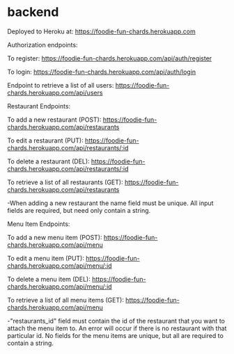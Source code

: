 # backend

Deployed to Heroku at:
https://foodie-fun-chards.herokuapp.com

Authorization endpoints:

To register: https://foodie-fun-chards.herokuapp.com/api/auth/register

To login: https://foodie-fun-chards.herokuapp.com/api/auth/login

Endpoint to retrieve a list of all users:
https://foodie-fun-chards.herokuapp.com/api/users

Restaurant Endpoints:

To add a new restaurant (POST): https://foodie-fun-chards.herokuapp.com/api/restaurants

To edit a restaurant (PUT): https://foodie-fun-chards.herokuapp.com/api/restaurants/:id

To delete a restaurant (DEL): https://foodie-fun-chards.herokuapp.com/api/restaurants/:id

To retrieve a list of all restaurants (GET): https://foodie-fun-chards.herokuapp.com/api/restaurants

-When adding a new restaurant the name field must be unique. All input fields are required, but need only contain a string.

Menu Item Endpoints:

To add a new menu item (POST): https://foodie-fun-chards.herokuapp.com/api/menu

To edit a menu item (PUT): https://foodie-fun-chards.herokuapp.com/api/menu/:id

To delete a menu item (DEL): https://foodie-fun-chards.herokuapp.com/api/menu/:id

To retrieve a list of all menu items (GET): https://foodie-fun-chards.herokuapp.com/api/menu

-"restaurants_id" field must contain the id of the restaurant that you want to attach the menu item to. An error will occur if there is no restaurant with that particular id. No fields for the menu items are unique, but all are required to contain a string.